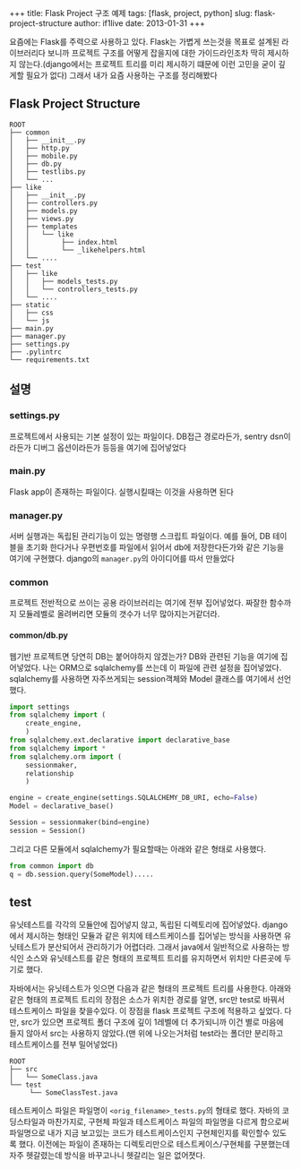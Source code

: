 +++
title: Flask Project 구조 예제
tags: [flask, project, python]
slug: flask-project-structure
author: if1live
date: 2013-01-31
+++

요즘에는 Flask를 주력으로 사용하고 있다. Flask는 가볍게 쓰는것을 목표로 설계된 라이브러리다 보니까 프로젝트 구조를 어떻게 잡을지에 대한 가이드라인조차 딱히 제시하지 않는다.(django에서는 프로젝트 트리를 미리 제시하기 떄문에 이런 고민을 굳이 깊게할 필요가 없다) 그래서 내가 요즘 사용하는 구조를 정리해봤다

## Flask Project Structure
```
ROOT
├── common
│   ├── __init__.py
│   ├── http.py
│   ├── mobile.py
│   ├── db.py
│   ├── testlibs.py
│   └── ...
├── like
│   ├── __init__.py
│   ├── controllers.py
│   ├── models.py
│   ├── views.py
│   ├── templates
│   │   └── like
│   │        ├── index.html
│   │        └── _likehelpers.html
│   └── ....
├── test
│   ├── like
│   │   ├── models_tests.py
│   │   └── controllers_tests.py
│   └── ....
├── static
│   ├── css
│   └── js
├── main.py
├── manager.py
├── settings.py
├── .pylintrc
└── requirements.txt
```

## 설명

### settings.py
프로젝트에서 사용되는 기본 설정이 있는 파일이다. DB접근 경로라든가, sentry dsn이라든가 디버그 옵션이라든가 등등을 여기에 집어넣었다

### main.py
Flask app이 존재하는 파일이다. 실행시킬때는 이것을 사용하면 된다

### manager.py
서버 실행과는 독립된 관리기능이 있는 명령행 스크립트 파일이다. 예를 들어, DB 테이블을 초기화 한다거나 우편번호를 파일에서 읽어서 db에 저장한다든가와 같은 기능을 여기에 구현했다. django의 ```manager.py```의 아이디어를 따서 만들었다

### common
프로젝트 전반적으로 쓰이는 공용 라이브러리는 여기에 전부 집어넣었다. 짜잘한 함수까지 모듈레벨로 올려버리면 모듈의 갯수가 너무 많아지는거같더라.

#### common/db.py
웹기반 프로젝트면 당연히 DB는 붙어야하지 않겠는가? DB와 관련된 기능을 여기에 집어넣었다. 나는 ORM으로 sqlalchemy를 쓰는데 이 파일에 관련 설정을 집어넣었다. sqlalchemy를 사용하면 자주쓰게되는 session객체와 Model 클래스를 여기에서 선언했다.
```python
import settings
from sqlalchemy import (
    create_engine,
    )
from sqlalchemy.ext.declarative import declarative_base
from sqlalchemy import *
from sqlalchemy.orm import (
    sessionmaker,
    relationship
    )

engine = create_engine(settings.SQLALCHEMY_DB_URI, echo=False)
Model = declarative_base()

Session = sessionmaker(bind=engine)
session = Session()
```

그리고 다른 모듈에서 sqlalchemy가 필요할때는 아래와 같은 형태로 사용했다.
```python
from common import db
q = db.session.query(SomeModel).....
```

## test
유닛테스트를 각각의 모듈안에 집어넣지 않고, 독립된 디렉토리에 집어넣었다. django에서 제시하는 형태인 모듈과 같은 위치에 테스트케이스를 집어넣는 방식을 사용하면 유닛테스트가 분산되어서 관리하기가 어렵더라. 그래서 java에서 일반적으로 사용하는 방식인 소스와 유닛테스트를 같은 형태의 프로젝트 트리를 유지하면서 위치만 다른곳에 두기로 했다.

자바에서는 유닛테스트가 잇으면 다음과 같은 형태의 프로젝트 트리를 사용한다. 아래와 같은 형태의 프로젝트 트리의 장점은 소스가 위치한 경로를 알면, src만 test로 바꿔서 테스트케이스 파일을 찾을수있다. 이 장점을 flask 프로젝트 구조에 적용하고 싶었다. 다만, src가 있으면 프로젝트 폴더 구조에 깊이 1레벨에 더 추가되니까 이건 별로 마음에 들지 않아서 src는 사용하지 않았다.(맨 위에 나오는거처럼 test라는 폴더만 분리하고 테스트케이스를 전부 밀어넣었다)
```
ROOT
├── src
│   └── SomeClass.java
└── test
     └── SomeClassTest.java
```

테스트케이스 파일은 파일명이 ```<orig_filename>_tests.py```의 형태로 했다. 자바의 코딩스타일과 마찬가지로, 구현체 파일과 테스트케이스 파일의 파일명을 다르게 함으로써 파일명으로 내가 지금 보고있는 코드가 테스트케이스인지 구현체인지를 확인할수 있도록 했다. 이전에는 파일이 존재하는 디렉토리만으로 테스트케이스/구현체를 구분했는데 자주 헷갈렸는데 방식을 바꾸고나니 헷갈리는 일은 없어졋다.
